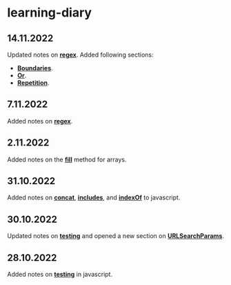 # learning-diary
## 14.11.2022
Updated notes on **[regex](https://github.com/LL835/learning-diary/tree/main/javascript#regular-expressions)**. Added following sections:
- **[Boundaries](https://github.com/LL835/learning-diary/tree/main/javascript#boundaries)**.
- **[Or](https://github.com/LL835/learning-diary/tree/main/javascript#or)**.
- **[Repetition](https://github.com/LL835/learning-diary/tree/main/javascript#repetition)**.
## 7.11.2022
Added notes on **[regex](https://github.com/LL835/learning-diary/tree/main/javascript#regular-expressions)**.

## 2.11.2022
Added notes on the **[fill](https://github.com/LL835/learning-diary/tree/main/javascript#new-and-fill)** method for arrays.

## 31.10.2022
Added notes on **[concat](https://github.com/LL835/learning-diary/tree/main/javascript#concat)**, **[includes](https://github.com/LL835/learning-diary/tree/main/javascript#includes)**, and **[indexOf](https://github.com/LL835/learning-diary/tree/main/javascript#indexOf)** to javascript.
## 30.10.2022
Updated notes on **[testing](https://github.com/LL835/learning-diary/tree/main/javascript#testing)** and opened a new section on **[URLSearchParams](https://github.com/LL835/learning-diary/tree/main/javascript#urlsearchparams)**.
## 28.10.2022
Added notes on **[testing](https://github.com/LL835/learning-diary/tree/main/javascript#testing)** in javascript.
